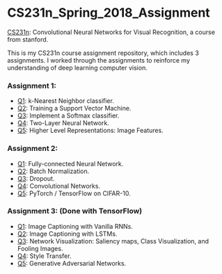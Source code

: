# CS231n_Spring_2018_Assignment

[CS231n](http://cs231n.stanford.edu/2018/): Convolutional Neural Networks for Visual Recognition, a course from stanford.

This is my CS231n course assignment repository, which includes 3 assignments. I worked through the assignments to reinforce my understanding of deep learning computer vision.

### Assignment 1:
- [Q1](https://github.com/hxuaj/CS231n_Spring_2018_Assignment/blob/master/assignment1/knn.ipynb): k-Nearest Neighbor classifier. 
- [Q2](https://github.com/hxuaj/CS231n_Spring_2018_Assignment/blob/master/assignment1/svm.ipynb): Training a Support Vector Machine.
- [Q3](https://github.com/hxuaj/CS231n_Spring_2018_Assignment/blob/master/assignment1/softmax.ipynb): Implement a Softmax classifier.
- [Q4](https://github.com/hxuaj/CS231n_Spring_2018_Assignment/blob/master/assignment1/two_layer_net.ipynb): Two-Layer Neural Network.
- [Q5](https://github.com/hxuaj/CS231n_Spring_2018_Assignment/blob/master/assignment1/features.ipynb): Higher Level Representations: Image Features.

### Assignment 2:
- [Q1](https://github.com/hxuaj/CS231n_Spring_2018_Assignment/blob/master/assignment2/FullyConnectedNets.ipynb): Fully-connected Neural Network.
- [Q2](https://github.com/hxuaj/CS231n_Spring_2018_Assignment/blob/master/assignment2/BatchNormalization.ipynb): Batch Normalization.
- [Q3](https://github.com/hxuaj/CS231n_Spring_2018_Assignment/blob/master/assignment2/Dropout.ipynb): Dropout.
- [Q4](https://github.com/hxuaj/CS231n_Spring_2018_Assignment/blob/master/assignment2/ConvolutionalNetworks.ipynb): Convolutional Networks.
- [Q5](https://github.com/hxuaj/CS231n_Spring_2018_Assignment/blob/master/assignment2/PyTorch.ipynb): PyTorch / TensorFlow on CIFAR-10.

### Assignment 3: (Done with TensorFlow)
- [Q1](https://github.com/hxuaj/CS231n_Spring_2018_Assignment/blob/master/assignment3/RNN_Captioning.ipynb): Image Captioning with Vanilla RNNs.
- [Q2](https://github.com/hxuaj/CS231n_Spring_2018_Assignment/blob/master/assignment3/LSTM_Captioning.ipynb): Image Captioning with LSTMs.
- [Q3](https://github.com/hxuaj/CS231n_Spring_2018_Assignment/blob/master/assignment3/NetworkVisualization-TensorFlow.ipynb): Network Visualization: Saliency maps, Class Visualization, and Fooling Images.
- [Q4](https://github.com/hxuaj/CS231n_Spring_2018_Assignment/blob/master/assignment3/StyleTransfer-TensorFlow.ipynb): Style Transfer.
- [Q5](https://github.com/hxuaj/CS231n_Spring_2018_Assignment/blob/master/assignment3/GANs-TensorFlow.ipynb): Generative Adversarial Networks.
